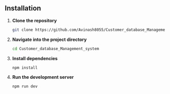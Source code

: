 

## Installation

1. **Clone the repository**
   ```sh
   git clone https://github.com/Avinash8055/Customer_database_Management_system.git
   ```

2. **Navigate into the project directory**
   ```sh
   cd Customer_database_Management_system
   ```

3. **Install dependencies**
   ```sh
   npm install
   ```

4. **Run the development server**
   ```sh
   npm run dev
   ```

